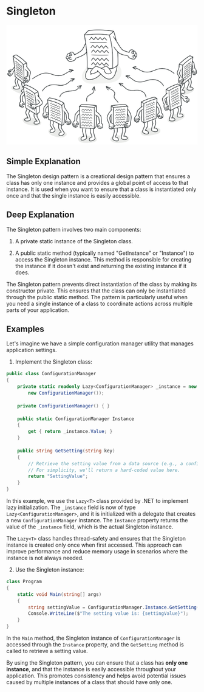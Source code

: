 # Singleton

![](../Assets/singleton.png)

## Simple Explanation

The Singleton design pattern is a creational design pattern that ensures a class has only one instance and provides a global point of access to that instance. It is used when you want to ensure that a class is instantiated only once and that the single instance is easily accessible.

## Deep Explanation

The Singleton pattern involves two main components:

1. A private static instance of the Singleton class.

2. A public static method (typically named "GetInstance" or "Instance") to access the Singleton instance. This method is responsible for creating the instance if it doesn't exist and returning the existing instance if it does.

The Singleton pattern prevents direct instantiation of the class by making its constructor private. This ensures that the class can only be instantiated through the public static method. The pattern is particularly useful when you need a single instance of a class to coordinate actions across multiple parts of your application.

## Examples

Let's imagine we have a simple configuration manager utility that manages application settings.

1. Implement the Singleton class:

```C#
public class ConfigurationManager
{
    private static readonly Lazy<ConfigurationManager> _instance = new Lazy<ConfigurationManager>(() => 
        new ConfigurationManager());

    private ConfigurationManager() { }

    public static ConfigurationManager Instance
    {
        get { return _instance.Value; }
    }

    public string GetSetting(string key)
    {
        // Retrieve the setting value from a data source (e.g., a configuration file)
        // For simplicity, we'll return a hard-coded value here.
        return "SettingValue";
    }
}

```
In this example, we use the `Lazy<T>` class provided by .NET to implement lazy initialization. The `_instance` field is now of type `Lazy<ConfigurationManager>`, and it is initialized with a delegate that creates a new `ConfigurationManager` instance. The `Instance` property returns the value of the `_instance` field, which is the actual Singleton instance.

The `Lazy<T>` class handles thread-safety and ensures that the Singleton instance is created only once when first accessed. This approach can improve performance and reduce memory usage in scenarios where the instance is not always needed.

2. Use the Singleton instance:

```C#
class Program
{
    static void Main(string[] args)
    {
        string settingValue = ConfigurationManager.Instance.GetSetting("SettingKey");
        Console.WriteLine($"The setting value is: {settingValue}");
    }
}
```

In the `Main` method, the Singleton instance of `ConfigurationManager` is accessed through the `Instance` property, and the `GetSetting` method is called to retrieve a setting value.

By using the Singleton pattern, you can ensure that a class has **only one instance**, and that the instance is easily accessible throughout your application. This promotes consistency and helps avoid potential issues caused by multiple instances of a class that should have only one.